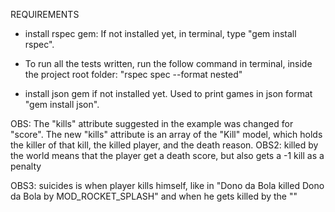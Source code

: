 REQUIREMENTS

- install rspec gem:
If not installed yet, in terminal, type "gem install rspec".


- To run all the tests written, run the follow command in terminal, inside the project root folder:
"rspec spec --format nested"

- install json gem if not installed yet. Used to print games in json format
"gem install json".

OBS: The "kills" attribute suggested in the example was changed for "score". The new "kills" attribute is an array of the "Kill" model, which holds the killer of that kill, the killed player, and the death reason.
OBS2: killed by the world means that the player get a death score, but also gets a -1 kill as a penalty

OBS3: suicides is when player kills himself, like in "Dono da Bola killed Dono da Bola by MOD_ROCKET_SPLASH" and when he gets killed by the "<world>" 